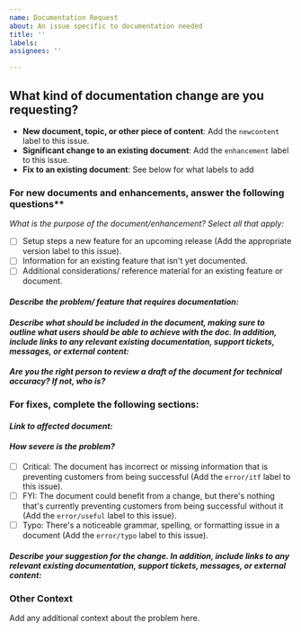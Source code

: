 ```yaml
---
name: Documentation Request
about: An issue specific to documentation needed
title: ''
labels:
assignees: ''

---
```


## What kind of documentation change are you requesting?

* **New document, topic, or other piece of content**: Add the `newcontent` label to this issue. 
* **Significant change to an existing document**: Add the `enhancement` label to this issue. 
* **Fix to an existing document**: See below for what labels to add
  
### For new documents and enhancements, answer the following questions**

_What is the purpose of the document/enhancement? Select all that apply:_
- [ ] Setup steps a new feature for an upcoming release (Add the appropriate version label to this issue). 
- [ ] Information for an existing feature that isn't yet documented.
- [ ] Additional considerations/ reference material for an existing feature or document.

#### _Describe the problem/ feature that requires documentation:_
  
#### _Describe what should be included in the document, making sure to outline what users should be able to achieve with the doc. In addition, include links to any relevant existing documentation, support tickets, messages, or external content:_
  
#### _Are you the right person to review a draft of the document for technical accuracy? If not, who is?_ 
  
### For fixes, complete the following sections:
  
#### _Link to affected document:_
  
#### _How severe is the problem?_
- [ ] Critical: The document has incorrect or missing information that is preventing customers from being successful (Add the `error/itf` label to this issue).
- [ ] FYI: The document could benefit from a change, but there's nothing that's currently preventing customers from being successful without it (Add the `error/useful` label to this issue).
- [ ] Typo: There's a noticeable grammar, spelling, or formatting issue in a document (Add the `error/typo` label to this issue). 
  
#### _Describe your suggestion for the change. In addition, include links to any relevant existing documentation, support tickets, messages, or external content:_
  
### Other Context
Add any additional context about the problem here.
